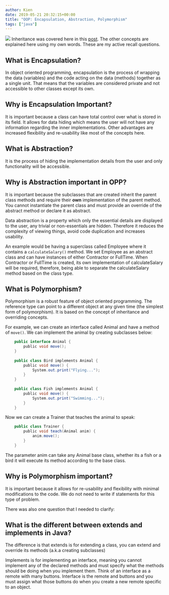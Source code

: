 ```yaml
---
author: Kien
date: 2019-05-21 20:32:15+00:00
title: "OOP: Encapsulation, Abstraction, Polymorphism"
tags: ["java"]
---
```


![](https://images.unsplash.com/photo-1422207049116-cfaf69531072?ixlib=rb-1.2.1&ixid=eyJhcHBfaWQiOjEyMDd9&auto=format&fit=crop&w=1920&q=80)
Inheritance was covered here in this [post](/java-fundamentals-1/). The other concepts are explained here using my own words. These are my active recall questions.

## What is Encapsulation?

In object oriented programming, encapsulation is the process of wrapping the data (variables) and the code acting on the data (methods) together as a single unit. That means that the variables are considered private and not accessible to other classes except its own.

## Why is Encapsulation Important?

It is important because a class can have total control over what is stored in its field. It allows for data hiding which means the user will not have any information regarding the inner implementations. Other advantages are increased flexibility and re-usability like most of the concepts here.

## What is Abstraction?

It is the process of hiding the implementation details from the user and only functionality will be accessible.

## **Why is Abstraction important in OPP?**

It is important because the subclasses that are created inherit the parent class methods and require their **own** implementation of the parent method. You cannot instantiate the parent class and must provide an override of the abstract method or declare it as abstract.

Data abstraction is a property which only the essential details are displayed to the user, any trivial or non-essentials are hidden. Therefore it reduces the complexity of viewing things, avoid code duplication and increases usability.

An example would be having a superclass called Employee where it contains a `calculateSalary()` method. We set Employee as an abstract class and can have instances of either Contractor or FullTime. When Contractor or FullTime is created, its own implementation of calculateSalary will be required, therefore, being able to separate the calculateSalary method based on the class type.

## What is Polymorphism?

Polymorphism is a robust feature of object oriented programming. The reference type can point to a different object at any given time (the simplest form of polymorphism). It is based on the concept of inheritance and overriding concepts.

For example, we can create an interface called Animal and have a method of `move()`. We can implement the animal by creating subclasses below:

```java
    public interface Animal {
        public void move();
    }
     
    public class Bird implements Animal {
        public void move() {
            System.out.print("Flying...");
        }
    }
     
    public class Fish implements Animal {
        public void move() {
            System.out.print("Swimming...");
        }
    }
```

Now we can create a Trainer that teaches the animal to speak:

```java
    public class Trainer {
        public void teach(Animal anim) {
            anim.move();
        }
    }
```

The parameter anim can take any Animal base class, whether its a fish or a bird it will execute its method according to the base class.

## Why is Polymorphism important?

It is important because it allows for re-usability and flexibility with minimal modifications to the code. We do not need to write if statements for this type of problem.

There was also one question that I needed to clarify:

## What is the different between extends and implements in Java?

The difference is that extends is for extending a class, you can extend and override its methods (a.k.a creating subclasses)

Implements is for implementing an interface, meaning you cannot implement any of the declared methods and must specify what the methods should be doing when you implement them. Think of an interface as a remote with many buttons. Interface is the remote and buttons and you must assign what those buttons do when you create a new remote specific to an object.
